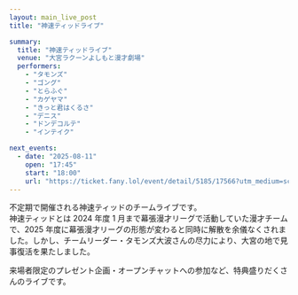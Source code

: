 ```yaml
---
layout: main_live_post
title: "神速ティッドライブ"

summary:
  title: "神速ティッドライブ"
  venue: "大宮ラクーンよしもと漫才劇場"
  performers:
    - "タモンズ"
    - "ゴング"
    - "とらふぐ"
    - "カゲヤマ"
    - "きっと君はくるさ"
    - "デニス"
    - "ドンデコルテ"
    - "インテイク"

next_events:
  - date: "2025-08-11"
    open: "17:45"
    start: "18:00"
    url: "https://ticket.fany.lol/event/detail/5185/17566?utm_medium=schedule&utm_source=omiya&utm_campaign=神速ティッドライブ"
---
```


不定期で開催される神速ティッドのチームライブです。<br>
神速ティッドとは 2024 年度 1 月まで幕張漫才リーグで活動していた漫才チームで、2025 年度に幕張漫才リーグの形態が変わると同時に解散を余儀なくされました。しかし、チームリーダー・タモンズ大波さんの尽力により、大宮の地で見事復活を果たしました。

来場者限定のプレゼント企画・オープンチャットへの参加など、特典盛りだくさんのライブです。
